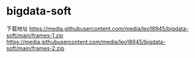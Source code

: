 # bigdata-soft

下载地址
https://media.githubusercontent.com/media/leo18945/bigdata-soft/main/frames-1.zip
https://media.githubusercontent.com/media/leo18945/bigdata-soft/main/frames-2.zip